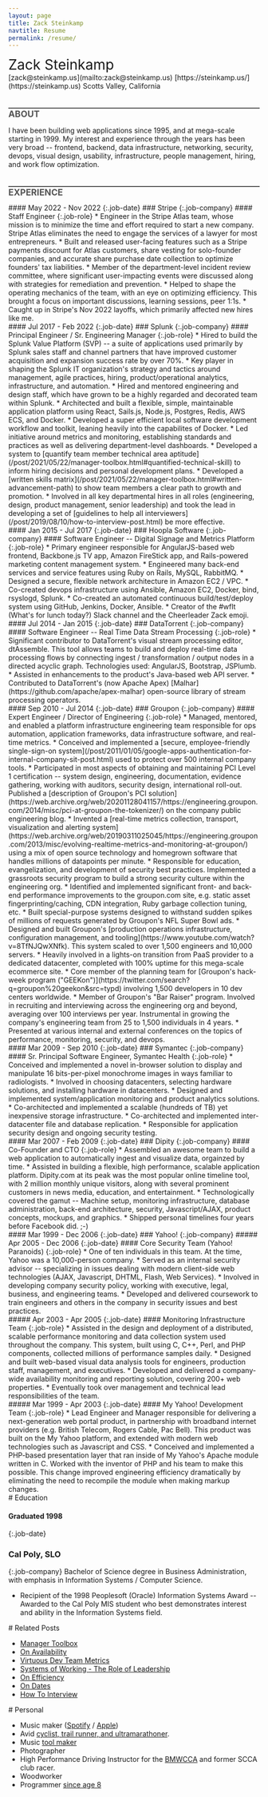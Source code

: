 ```yaml
---
layout: page
title: Zack Steinkamp
navtitle: Resume
permalink: /resume/
---
```

<style>
@media print
{
  body {
    font-size: 11px;
  }

  header, footer
  {
    display: none;
  }
  header.post-header {
    display: block;
  }
  div.avoidbreak {
    break-inside: avoid;
  }
  .noprint {
    display: none;
  }
}
.name {
  font-size: 2em;
}
h1 {
  font-size: 1.25em;
  font-weight: bold;
  color: #555;
  text-transform: uppercase;
  border-top: 2px solid #555;
  margin-top: 2em;
}
h4.job-date {
  line-height:39px;
}
h4.job-role {
  font-weight:bold;
}
h5.job-date {
  clear: right;
  line-height:30px;
}
.job-date {
  float:right;
  margin-bottom:0;
}
.job-company {
  margin-bottom: 0;
  font-size:150%;
  font-weight:600;
}
</style>
<div class="name">Zack Steinkamp</div>
[zack@steinkamp.us](mailto:zack@steinkamp.us)  
[https://steinkamp.us/](https://steinkamp.us)  
Scotts Valley, California

# About
I have been building web applications since 1995, and at mega-scale starting in 1999. My interest and experience through the years has been very broad -- frontend, backend, data infrastructure, networking, security, devops, visual design, usability, infrastructure, people management, hiring, and work flow optimization.

# Experience

<div class="avoidbreak" markdown="1">
#### May 2022 - Nov 2022
{:.job-date}
### Stripe
{:.job-company}
#### Staff Engineer
{:.job-role}
* Engineer in the Stripe Atlas team, whose mission is to minimize the time and effort required to start a new company. Stripe Atlas eliminates the need to engage the services of a lawyer for most entrepreneurs.
* Built and released user-facing features such as a Stripe payments discount for Atlas customers, share vesting for solo-founder companies, and accurate share purchase date collection to optimize founders' tax liabilities.
* Member of the department-level incident review committee, where significant user-impacting events were discussed along with strategies for remediation and prevention.
* Helped to shape the operating mechanics of the team, with an eye on optimizing efficiency. This brought a focus on important discussions, learning sessions, peer 1:1s.
* Caught up in Stripe's Nov 2022 layoffs, which primarily affected new hires like me.
</div>

<div class="avoidbreak" markdown="1">
#### Jul 2017 - Feb 2022
{:.job-date}
### Splunk
{:.job-company}
#### Principal Engineer / Sr. Engineering Manager
{:.job-role}
* Hired to build the Splunk Value Platform (SVP) -- a suite of applications used primarily by Splunk sales staff and channel partners that have improved customer acquisition and expansion success rate by over 70%.
* Key player in shaping the Splunk IT organization's strategy and tactics around management, agile practices, hiring, product/operational analytics, infrastructure, and automation.
* Hired and mentored engineering and design staff, which have grown to be a highly regarded and decorated team within Splunk.
* Architected and built a flexible, simple, maintainable application platform using React, Sails.js, Node.js, Postgres, Redis, AWS ECS, and Docker.
* Developed a super efficient local software development workflow and toolkit, leaning heavily into the capabilites of Docker.
* Led initiative around metrics and monitoring, establishing standards and practices as well as delivering department-level dashboards.
* Developed a system to [quantify team member technical area aptitude](/post/2021/05/22/manager-toolbox.html#quantified-technical-skill) to inform hiring decisions and personal development plans.
* Developed a [written skills matrix](/post/2021/05/22/manager-toolbox.html#written-advancement-path) to show team members a clear path to growth and promotion.
* Involved in all key departmental hires in all roles (engineering, design, product management, senior leadership) and took the lead in developing a set of [guidelines to help all interviewers](/post/2019/08/10/how-to-interview-post.html) be more effective.
</div>

<div class="avoidbreak" markdown="1">
#### Jan 2015 - Jul 2017
{:.job-date}
### Hoopla Software 
{:.job-company}
#### Software Engineer -- Digital Signage and Metrics Platform
{:.job-role}
* Primary engineer responsible for AngularJS-based web frontend, Backbone.js TV app, Amazon FireStick app, and Rails-powered marketing content management system.
* Engineered many back-end services and service features using Ruby on Rails, MySQL, RabbitMQ.
* Designed a secure, flexible network architecture in Amazon EC2 / VPC.
* Co-created devops infrastructure using Ansible, Amazon EC2, Docker, bind, rsyslogd, Splunk.
* Co-created an automated continuous build/test/deploy system using GitHub, Jenkins, Docker, Ansible.
* Creator of the #wflt (What's for lunch today?) Slack channel and the Cheerleader Zack emoji.
</div>

<div class="avoidbreak" markdown="1">
#### Jul 2014 - Jan 2015
{:.job-date}
### DataTorrent
{:.job-company}
#### Software Engineer -- Real Time Data Stream Processing
{:.job-role}
* Significant contributor to DataTorrent's visual stream processing editor, dtAssemble. This tool allows teams to build and deploy real-time data processing flows by connecting ingest / transformation / output nodes in a directed acyclic graph. Technologies used: AngularJS, Bootstrap, JSPlumb.
* Assisted in enhancements to the product's Java-based web API server.
* Contributed to DataTorrent's (now Apache Apex) [Malhar](https://github.com/apache/apex-malhar) open-source library of stream processing operators.
</div>

<div class="avoidbreak" markdown="1">
#### Sep 2010 - Jul 2014
{:.job-date}
### Groupon
{:.job-company}
#### Expert Engineer / Director of Engineering
{:.job-role}
* Managed, mentored, and enabled a platform infrastructure engineering team responsible for ops automation, application frameworks, data infrastructure software, and real-time metrics.
* Conceived and implemented a [secure, employee-friendly single-sign-on system](/post/2011/01/05/google-apps-authentication-for-internal-company-sit-post.html) used to protect over 500 internal company tools.
* Participated in most aspects of obtaining and maintaining PCI Level 1 certification -- system design, engineering, documentation, evidence gathering, working with auditors, security design, international roll-out.  Published a [description of Groupon's PCI solution](https://web.archive.org/web/20201128041157/https://engineering.groupon.com/2014/misc/pci-at-groupon-the-tokenizer/) on the company public engineering blog.
* Invented a [real-time metrics collection, transport, visualization and alerting system](https://web.archive.org/web/20190311025045/https://engineering.groupon.com/2013/misc/evolving-realtime-metrics-and-monitoring-at-groupon/) using a mix of open source technology and homegrown software that handles millions of datapoints per minute.
* Responsible for education, evangelization, and development of security best practices.  Implemented a grassroots security program to build a strong security culture within the engineering org.
* Identified and implemented significant front- and back-end performance improvements to the groupon.com site, e.g. static asset fingerprinting/caching, CDN integration, Ruby garbage collection tuning, etc.
* Built special-purpose systems designed to withstand sudden spikes of millions of requests generated by Groupon's NFL Super Bowl ads.
* Designed and built Groupon's [production operations infrastructure, configuration management, and tooling](https://www.youtube.com/watch?v=8TfNJQwXNfk).  This system scaled to over 1,500 engineers and 10,000 servers.
* Heavily involved in a lights-on transition from PaaS provider to a dedicated datacenter, completed with 100% uptime for this mega-scale ecommerce site.
* Core member of the planning team for [Groupon's hack-week program ("GEEKon")](https://twitter.com/search?q=groupon%20geekon&src=typd) involving 1,500 developers in 10 dev centers worldwide.
* Member of Groupon's "Bar Raiser" program. Involved in recruiting and interviewing across the engineering org and beyond, averaging over 100 interviews per year. Instrumental in growing the company's engineering team from 25 to 1,500 individuals in 4 years.
* Presented at various internal and external conferences on the topics of performance, monitoring, security, and devops.
</div>

<div class="avoidbreak" markdown="1">
#### Mar 2009 - Sep 2010
{:.job-date}
### Symantec
{:.job-company}
#### Sr. Principal Software Engineer, Symantec Health
{:.job-role}
* Conceived and implemented a novel in-browser solution to display and manipulate 16 bits-per-pixel monochrome images in ways familiar to radiologists.
* Involved in choosing datacenters, selecting hardware solutions, and installing hardware in datacenters.
* Designed and implemented system/application monitoring and product analytics solutions.
* Co-architected and implemented a scalable (hundreds of TB) yet inexpensive storage infrastructure.
* Co-architected and implemented inter-datacenter file and database replication.
* Responsible for application security design and ongoing security testing.
</div>

<div class="avoidbreak" markdown="1">
#### Mar 2007 - Feb 2009
{:.job-date}
### Dipity
{:.job-company}
#### Co-Founder and CTO
{:.job-role}
* Assembled an awesome team to build a web application to automatically ingest and visualize data, orgainzed by time.
* Assisted in building a flexible, high performance, scalable application platform.  Dipity.com at its peak was the most popular online timeline tool, with 2 million monthly unique visitors, along with several prominent customers in news media, education, and entertainment.
* Technologically covered the gamut -- Machine setup, monitoring infrastructure, database administration, back-end architecture, security, Javascript/AJAX, product concepts, mockups, and graphics.
* Shipped personal timelines four years before Facebook did. ;-)
</div>

<div class="avoidbreak" markdown="1">
#### Mar 1999 - Dec 2006
{:.job-date}
### Yahoo!
{:.job-company}
##### Apr 2005 - Dec 2006
{:.job-date}
#### Core Security Team (Yahoo! Paranoids)
{:.job-role}
* One of ten individuals in this team. At the time, Yahoo was a 10,000-person company.
* Served as an internal security advisor -- specializing in issues dealing with modern client-side web technologies (AJAX, Javascript, DHTML, Flash, Web Services).
* Involved in developing company security policy, working with executive, legal, business, and engineering teams.
* Developed and delivered coursework to train engineers and others in the company in security issues and best practices.
</div>

<div class="avoidbreak" markdown="1">
##### Apr 2003 - Apr 2005
{:.job-date}
#### Monitoring Infrastructure Team
{:.job-role}
* Assisted in the design and deployment of a distributed, scalable performance monitoring and data collection system used throughout the company.  This system, built using C, C++, Perl, and PHP components, collected millions of performance samples daily.
* Designed and built web-based visual data analysis tools for engineers, production staff, management, and executives.
* Developed and delivered a company-wide availability monitoring and reporting solution, covering 200+ web properties.
* Eventually took over management and technical lead responsibilities of the team.
</div>

<div class="avoidbreak" markdown="1">
##### Mar 1999 - Apr 2003
{:.job-date}
#### My Yahoo! Development Team
{:.job-role}
* Lead Engineer and Manager responsible for delivering a next-generation web portal product, in partnership with broadband internet providers (e.g. British Telecom, Rogers Cable, Pac Bell). This product was built on the My Yahoo platform, and extended with modern web technologies such as Javascript and CSS.
* Conceived and implemented a PHP-based presentation layer that ran inside of My Yahoo's Apache module written in C.  Worked with the inventor of PHP and his team to make this possible.  This change improved engineering efficiency dramatically by eliminating the need to recompile the module when making markup changes.
</div>

<div class="avoidbreak" markdown="1">
# Education

#### Graduated 1998
{:.job-date}
### Cal Poly, SLO
{:.job-company}
Bachelor of Science degree in Business Administration, with emphasis in Information Systems / Computer Science.
* Recipient of the 1998 Peoplesoft (Oracle) Information Systems Award -- Awarded to the Cal Poly MIS student who best demonstrates interest and ability in the Information Systems field.
</div>

<div class="avoidbreak" markdown="1">
# Related Posts

* [Manager Toolbox](/post/2021/05/22/manager-toolbox.html)
* [On Availability](/post/2020/11/21/on-availability-post.html)
* [Virtuous Dev Team Metrics](/post/2020/09/05/virtuous-dev-team-metrics.html)
* [Systems of Working - The Role of Leadership](/post/2019/08/24/systems-of-working-the-role-of-leadership.html)
* [On Efficiency](/post/2019/08/24/on-efficiency.html)
* [On Dates](/post/2019/08/24/on-dates.html)
* [How To Interview](/post/2019/08/10/how-to-interview-post.html)
</div>

<div class="avoidbreak" markdown="1">
# Personal

* Music maker ([Spotify](https://open.spotify.com/artist/4zlbGPYkjV7EpxXHyfZNAh) / [Apple](https://itunes.apple.com/us/artist/zack-steinkamp/id1217691470))
* Avid [cyclist, trail runner, and ultramarathoner](http://app.strava.com/athletes/1752986).
* Music [tool maker](/music-tools/)
* Photographer
* High Performance Driving Instructor for the [BMWCCA](http://www.ggcbmwcca.org/) and former SCCA club racer.
* Woodworker
* Programmer [since age 8](/post/2021/05/22/computer-history.html)
</div>
